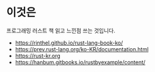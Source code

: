 # 이것은

프로그래밍 러스트 책 읽고 느낀점 쓰는 것입니다.

* https://rinthel.github.io/rust-lang-book-ko/
* https://prev.rust-lang.org/ko-KR/documentation.html
* https://rust-kr.org
* https://hanbum.gitbooks.io/rustbyexample/content/
